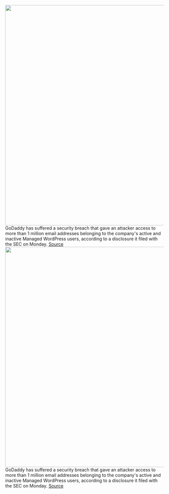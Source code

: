 <img src='https://cdn.vox-cdn.com/thumbor/b_jxgt9Q5SIxtyubm7bUK8dJ3mU=/0x0:1182x664/1200x800/filters:focal(497x238:685x426)/cdn.vox-cdn.com/uploads/chorus_image/image/70178905/Screen_Shot_2020_01_14_at_11.10.20_AM.0.png' width='700px' /><br/>
GoDaddy has suffered a security breach that gave an attacker access to more than 1 million email addresses belonging to the company's active and inactive Managed WordPress users, according to a disclosure it filed with the SEC on Monday.
<a href='https://www.theverge.com/2021/11/22/22796729/godaddy-email-addresses-passwords-security-breach-managed-wordpress-ssl-keys'> Source <a/><img src='https://cdn.vox-cdn.com/thumbor/b_jxgt9Q5SIxtyubm7bUK8dJ3mU=/0x0:1182x664/1200x800/filters:focal(497x238:685x426)/cdn.vox-cdn.com/uploads/chorus_image/image/70178905/Screen_Shot_2020_01_14_at_11.10.20_AM.0.png' width='700px' /><br/>
GoDaddy has suffered a security breach that gave an attacker access to more than 1 million email addresses belonging to the company's active and inactive Managed WordPress users, according to a disclosure it filed with the SEC on Monday.
<a href='https://www.theverge.com/2021/11/22/22796729/godaddy-email-addresses-passwords-security-breach-managed-wordpress-ssl-keys'> Source <a/>